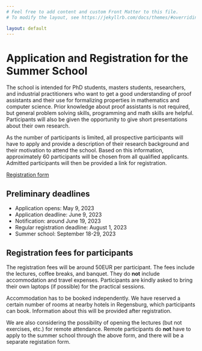 ```yaml
---
# Feel free to add content and custom Front Matter to this file.
# To modify the layout, see https://jekyllrb.com/docs/themes/#overriding-theme-defaults

layout: default
---
```


# Application and Registration for the Summer School #

The school is intended for PhD students, masters students, researchers, and industrial practitioners
who want to get a good understanding of proof assistants and their use for formalizing properties
in mathematics and computer science. Prior knowledge about proof assistants is not required, but
general problem solving skills, programming and math skills are helpful. Participants will also be given the
opportunity to give short presentations about their own research.

As the number of participants is limited, all prospective participants will have to apply and provide a description
of their research background and their motivation to attend the school. Based on this information,
approximately 60 participants will be chosen from all qualified applicants. Admitted participants will then be
provided a link for registration.

[Registration form](https://forms.gle/QeCDfb3mMUfqJLPJ8)

## Preliminary deadlines ##

* Application opens: May 9, 2023
* Application deadline: June 9, 2023
* Notification: around June 19, 2023
* Regular registration deadline: August 1, 2023
* Summer school: September 18-29, 2023

## Registration fees for participants ##

The registration fees will be around 50EUR per participant. The fees
include the lectures, coffee breaks, and banquet.  They do **not** include
accommodation and travel expenses. Participants are kindly asked to
bring their own laptops (if possible) for the practical sessions.

Accommodation has to be booked independently. We have reserved a certain
number of rooms at nearby hotels in Regensburg, which
participants can book. Information about this will be provided after
registration.

We are also considering the possibility of opening the lectures (but
not exercises, etc.)  for remote attendance. Remote participants do
**not** have to apply to the summer school through the above form, and
there will be a separate registation form.
